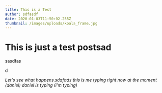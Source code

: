 ```yaml
---
title: This is a Test
author: sdfasdf
date: 2020-01-03T11:50:02.255Z
thumbnail: /images/uploads/koala_frame.jpg
---
```

# This is just a test postsad

s﻿asdfas

d﻿

*Let's see what happens.sdafads this is me typing right now at the moment (daniel) daniel is typing (I'm typing)*